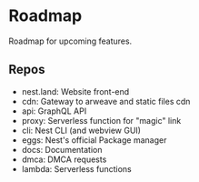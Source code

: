 # Roadmap

Roadmap for upcoming features.

## Repos

- nest.land: Website front-end
- cdn: Gateway to arweave and static files cdn
- api: GraphQL API
- proxy: Serverless function for "magic" link
- cli: Nest CLI (and webview GUI)
- eggs: Nest's official Package manager
- docs: Documentation
- dmca: DMCA requests
- lambda: Serverless functions
